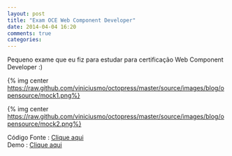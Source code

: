 ```yaml
---
layout: post
title: "Exam OCE Web Component Developer"
date: 2014-04-04 16:20
comments: true
categories: 
---
```


Pequeno exame que eu fiz para estudar para certificação Web Component Developer :)

{% img center https://raw.github.com/viniciusmo/octopress/master/source/images/blog/opensource/mock1.png%}

{% img center https://raw.github.com/viniciusmo/octopress/master/source/images/blog/opensource/mock2.png%}

Código Fonte : [Clique aqui](https://github.com/viniciusmo/exam-oce-web-component-developer "Clique aqui")  
Demo : [Clique aqui](http://viniciusmo.github.io/games/memory-game/game.html "Clique aqui")